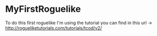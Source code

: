 # MyFirstRoguelike
To do this first roguelike I'm using the tutorial you can find in this url -> http://rogueliketutorials.com/tutorials/tcod/v2/
